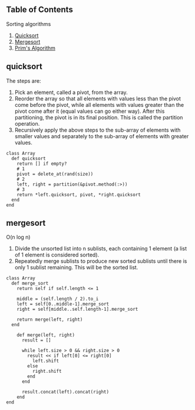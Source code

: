 ## Table of Contents

Sorting algorithms

1. [Quicksort](#quicksort)
2. [Mergesort](#mergesort)
3. [Prim's Algorithm](prims_algorithm.rb)


## quicksort

The steps are:
  1. Pick an element, called a pivot, from the array.
  2. Reorder the array so that all elements with values less than the pivot come before the pivot, while all elements with values greater than the pivot come after it (equal values can go either way). After this partitioning, the pivot is in its final position. This is called the partition operation.
  3. Recursively apply the above steps to the sub-array of elements with smaller values and separately to the sub-array of elements with greater values.

```
class Array
  def quicksort
    return [] if empty?
    # 1
    pivot = delete_at(rand(size))
    # 2
    left, right = partition(&pivot.method(:>))
    # 3
    return *left.quicksort, pivot, *right.quicksort
  end
end
```


## mergesort
O(n log n)

1. Divide the unsorted list into n sublists, each containing 1 element (a list of 1 element is considered sorted).
2. Repeatedly merge sublists to produce new sorted sublists until there is only 1 sublist remaining. This will be the sorted list.


```
class Array
  def merge_sort
    return self if self.length <= 1

    middle = (self.length / 2).to_i
    left = self[0..middle-1].merge_sort
    right = self[middle..self.length-1].merge_sort

    return merge(left, right)
  end

	def merge(left, right)
	  result = []
	 
	  while left.size > 0 && right.size > 0
	    result << if left[0] <= right[0]
	      left.shift
	    else
	      right.shift
	    end
	  end
	 
	  result.concat(left).concat(right)
	end
end
```
